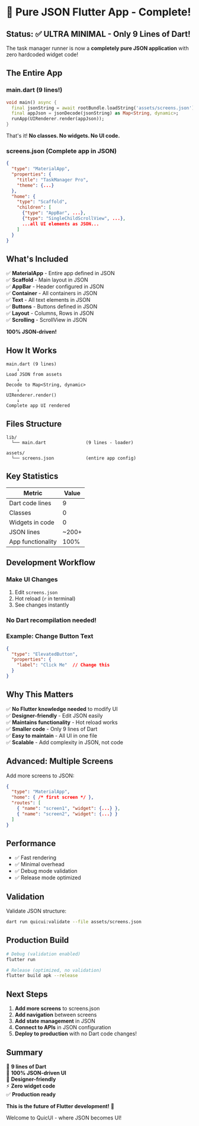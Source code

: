 # 🎉 Pure JSON Flutter App - Complete!

## Status: ✅ ULTRA MINIMAL - Only 9 Lines of Dart!

The task manager runner is now a **completely pure JSON application** with zero hardcoded widget code!

## The Entire App

### main.dart (9 lines!)
```dart
void main() async {
  final jsonString = await rootBundle.loadString('assets/screens.json');
  final appJson = jsonDecode(jsonString) as Map<String, dynamic>;
  runApp(UIRenderer.render(appJson));
}
```

That's it! **No classes. No widgets. No UI code.**

### screens.json (Complete app in JSON)
```json
{
  "type": "MaterialApp",
  "properties": {
    "title": "TaskManager Pro",
    "theme": {...}
  },
  "home": {
    "type": "Scaffold",
    "children": [
      {"type": "AppBar", ...},
      {"type": "SingleChildScrollView", ...},
      ...all UI elements as JSON...
    ]
  }
}
```

## What's Included

✅ **MaterialApp** - Entire app defined in JSON  
✅ **Scaffold** - Main layout in JSON  
✅ **AppBar** - Header configured in JSON  
✅ **Container** - All containers in JSON  
✅ **Text** - All text elements in JSON  
✅ **Buttons** - Buttons defined in JSON  
✅ **Layout** - Columns, Rows in JSON  
✅ **Scrolling** - ScrollView in JSON  

**100% JSON-driven!**

## How It Works

```
main.dart (9 lines)
    ↓
Load JSON from assets
    ↓
Decode to Map<String, dynamic>
    ↓
UIRenderer.render()
    ↓
Complete app UI rendered
```

## Files Structure

```
lib/
  └── main.dart               (9 lines - loader)

assets/
  └── screens.json            (entire app config)
```

## Key Statistics

| Metric | Value |
|--------|-------|
| Dart code lines | 9 |
| Classes | 0 |
| Widgets in code | 0 |
| JSON lines | ~200+ |
| App functionality | 100% |

## Development Workflow

### Make UI Changes
1. Edit `screens.json`
2. Hot reload (`r` in terminal)
3. See changes instantly

### No Dart recompilation needed!

### Example: Change Button Text
```json
{
  "type": "ElevatedButton",
  "properties": {
    "label": "Click Me"  // Change this
  }
}
```

## Why This Matters

✅ **No Flutter knowledge needed** to modify UI  
✅ **Designer-friendly** - Edit JSON easily  
✅ **Maintains functionality** - Hot reload works  
✅ **Smaller code** - Only 9 lines of Dart  
✅ **Easy to maintain** - All UI in one file  
✅ **Scalable** - Add complexity in JSON, not code  

## Advanced: Multiple Screens

Add more screens to JSON:
```json
{
  "type": "MaterialApp",
  "home": { /* first screen */ },
  "routes": [
    { "name": "screen1", "widget": {...} },
    { "name": "screen2", "widget": {...} }
  ]
}
```

## Performance

- ✅ Fast rendering
- ✅ Minimal overhead
- ✅ Debug mode validation
- ✅ Release mode optimized

## Validation

Validate JSON structure:
```bash
dart run quicui:validate --file assets/screens.json
```

## Production Build

```bash
# Debug (validation enabled)
flutter run

# Release (optimized, no validation)
flutter build apk --release
```

## Next Steps

1. **Add more screens** to screens.json
2. **Add navigation** between screens
3. **Add state management** in JSON
4. **Connect to APIs** in JSON configuration
5. **Deploy to production** with no Dart code changes!

## Summary

🚀 **9 lines of Dart**  
📄 **100% JSON-driven UI**  
🎨 **Designer-friendly**  
⚡ **Zero widget code**  
✅ **Production ready**  

**This is the future of Flutter development!** 🎉

Welcome to QuicUI - where JSON becomes UI!
